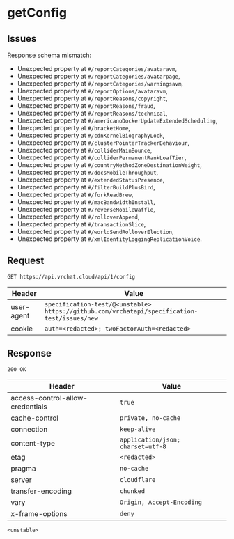 # getConfig

## Issues
Response schema mismatch:
* Unexpected property at ``#/reportCategories/avataravm``,
* Unexpected property at ``#/reportCategories/avatarpage``,
* Unexpected property at ``#/reportCategories/warningsavm``,
* Unexpected property at ``#/reportOptions/avataravm``,
* Unexpected property at ``#/reportReasons/copyright``,
* Unexpected property at ``#/reportReasons/fraud``,
* Unexpected property at ``#/reportReasons/technical``,
* Unexpected property at ``#/americanoDockerUpdateExtendedScheduling``,
* Unexpected property at ``#/bracketHome``,
* Unexpected property at ``#/cdnKernelBiographyLock``,
* Unexpected property at ``#/clusterPointerTrackerBehaviour``,
* Unexpected property at ``#/colliderMainBounce``,
* Unexpected property at ``#/colliderPermanentRankLoafTier``,
* Unexpected property at ``#/countryMethodZoneDestinationWeight``,
* Unexpected property at ``#/docsMobileThroughput``,
* Unexpected property at ``#/extendedStatusPresence``,
* Unexpected property at ``#/filterBuildPlusBird``,
* Unexpected property at ``#/forkReadBrew``,
* Unexpected property at ``#/macBandwidthInstall``,
* Unexpected property at ``#/reverseMobileWaffle``,
* Unexpected property at ``#/rolloverAppend``,
* Unexpected property at ``#/transactionSlice``,
* Unexpected property at ``#/worldSendRolloverElection``,
* Unexpected property at ``#/xmlIdentityLoggingReplicationVoice``.
## Request
`GET https://api.vrchat.cloud/api/1/config`

| Header | Value |
| ------ | ----- |
| user-agent | `specification-test/@<unstable> https://github.com/vrchatapi/specification-test/issues/new` |
| cookie | `auth=<redacted>; twoFactorAuth=<redacted>` |


## Response
`200 OK`

| Header | Value |
| ------ | ----- |
| access-control-allow-credentials | `true` |
| cache-control | `private, no-cache` |
| connection | `keep-alive` |
| content-type | `application/json; charset=utf-8` |
| etag | `<redacted>` |
| pragma | `no-cache` |
| server | `cloudflare` |
| transfer-encoding | `chunked` |
| vary | `Origin, Accept-Encoding` |
| x-frame-options | `deny` |

```jsonc
<unstable>
```

